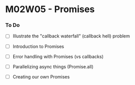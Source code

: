 # M02W05 - Promises

### To Do
- [ ] Illustrate the "callback waterfall" (callback hell) problem
- [ ] Introduction to Promises
- [ ] Error handling with Promises (vs callbacks)
- [ ] Parallelizing async things (Promise.all)
- [ ] Creating our own Promises














